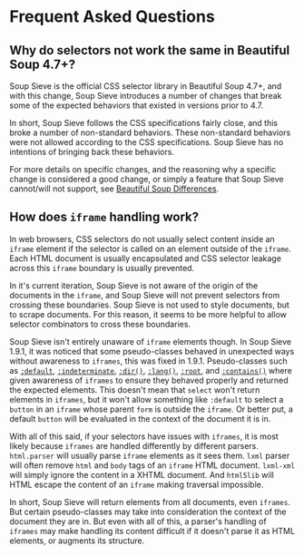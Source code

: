 # Frequent Asked Questions

## Why do selectors not work the same in Beautiful Soup 4.7+?

Soup Sieve is the official CSS selector library in Beautiful Soup 4.7+, and with this change, Soup Sieve introduces a
number of changes that break some of the expected behaviors that existed in versions prior to 4.7.

In short, Soup Sieve follows the CSS specifications fairly close, and this broke a number of non-standard behaviors.
These non-standard behaviors were not allowed according to the CSS specifications. Soup Sieve has no intentions of
bringing back these behaviors.

For more details on specific changes, and the reasoning why a specific change is considered a good change, or simply a
feature that Soup Sieve cannot/will not support, see [Beautiful Soup Differences](./differences.md).

## How does `iframe` handling work?

In web browsers, CSS selectors do not usually select content inside an `iframe` element if the selector is called on an
element outside of the `iframe`. Each HTML document is usually encapsulated and CSS selector leakage across this
`iframe` boundary is usually prevented.

In it's current iteration, Soup Sieve is not aware of the origin of the documents in the `iframe`, and Soup Sieve will
not prevent selectors from crossing these boundaries. Soup Sieve is not used to style documents, but to scrape
documents. For this reason, it seems to be more helpful to allow selector combinators to cross these boundaries.

Soup Sieve isn't entirely unaware of `iframe` elements though. In Soup Sieve 1.9.1, it was noticed that some
pseudo-classes behaved in unexpected ways without awareness to `iframes`, this was fixed in 1.9.1. Pseudo-classes such
as [`:default`](./selectors.md#:default), [`:indeterminate`](./selectors.md#:indeterminate), [`:dir()`](
./selectors.md#:dir), [`:lang()`](./selectors.md#:lang), [`:root`](./selectors.md#:root), and [`:contains()`](
./selectors.md#:contains) where given awareness of `iframes` to ensure they behaved properly and returned the expected
elements. This doesn't mean that `select` won't return elements in `iframes`, but it won't allow something like
`:default` to select a `button` in an `iframe` whose parent `form` is outside the `iframe`. Or better put, a default
`button` will be evaluated in the context of the document it is in.

With all of this said, if your selectors have issues with `iframes`, it is most likely because `iframes` are handled
differently by different parsers. `html.parser` will usually parse `iframe` elements as it sees them. `lxml` parser will
often remove `html` and `body` tags of an `iframe` HTML document. `lxml-xml` will simply ignore the content in a XHTML
document. And `html5lib` will HTML escape the content of an `iframe` making traversal impossible.

In short, Soup Sieve will return elements from all documents, even `iframes`. But certain pseudo-classes may take into
consideration the context of the document they are in. But even with all of this, a parser's handling of `iframes` may
make handling its content difficult if it doesn't parse it as HTML elements, or augments its structure.
